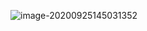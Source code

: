 ![image-20200925145031352](https://cdn.jsdelivr.net/gh/joelovealonge/noteimgs/image-20200925145031352.png)
